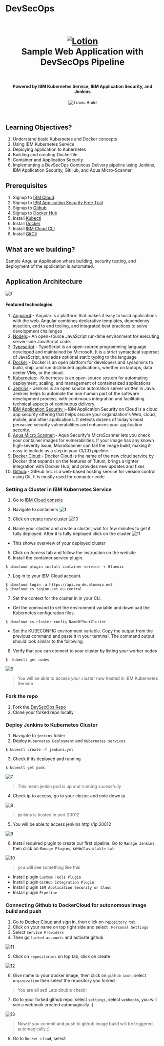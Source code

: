 #  DevSecOps
<h1 align="center">
  <br>
  <a href="https://github.com/SaifRehman/devsecops-pipeline"><img src="https://www.veracode.com/sites/default/files/styles/blog_post_resize_960/public/shutterstock_584916460.jpg?itok=XA42eAnc" alt="Lotion" width="IBM"></a>
  <br>
      Sample Web Application with DevSecOps Pipeline 
  <br>
  <br>
</h1>

<h4 align="center">Powered by IBM Kubernetes Service, IBM Application Security, and Jenkins</h4>

<p align="center">
  <a>
    <img src="https://img.shields.io/travis/keppel/lotion/master.svg"
         alt="Travis Build">
  </a>
</p>
<br>

## Learning Objectives?
1. Understand basic Kubernetes and Docker concepts
2. Using IBM Kubernetes Service
3. Deploying application to Kubernetes
4. Building and creating Dockerfile
5. Container and Application Security
5. Implementing a DevSecOps Continous Delivery pipeline using Jenkins, IBM Application Security, GitHub, and Aqua Micro-Scanner

## Prerequisites
1. Signup to [IBM Cloud](https://nodejs.org/en/download/)
2. Signup to [IBM Application Security Free Trial](https://www.ibm.com/ae-en/marketplace/application-security-on-cloud)
3. Signup to [Github](https://github.com/)
4. Signup to [Docker Hub](https://hub.docker.com/)
5. Install [Kubectl](https://kubernetes.io/docs/tasks/tools/install-kubectl/)
6. Install [Docker](https://docs.docker.com/install/)
7. Install [IBM Cloud CLI](https://console.bluemix.net/docs/cli/reference/ibmcloud/download_cli.html#install_use)
8. Install [GitCli](https://git-scm.com/book/en/v2/Getting-Started-Installing-Git)
## What are we building?
Sample Angular Application where building, security testing, and deployment of the application is automated.  

## Application Architecture
![1](images/2.png)

#### Featured technologies
1. [Angular4](https://angular.io/):- Angular is a platform that makes it easy to build applications with the web. Angular combines declarative templates, dependency injection, end to end tooling, and integrated best practices to solve development challenges
2. [Nodejs](https://nodejs.org/en/):- An open-source JavaScript run-time environment for executing server-side JavaScript code.
3. [Typescript](https://www.typescriptlang.org/):- TypeScript is an open-source programming language developed and maintained by Microsoft. It is a strict syntactical superset of JavaScript, and adds optional static typing to the language
4. [Docker](https://www.docker.com/):- Docker is an open platform for developers and sysadmins to build, ship, and run distributed applications, whether on laptops, data center VMs, or the cloud.
5. [Kubernetes](https://kubernetes.io/):- Kubernetes is an open-source system for automating deployment, scaling, and management of containerized applications
6. [Jenkins](https://jenkins.io/):- Jenkins is an open source automation server written in Java. Jenkins helps to automate the non-human part of the software development process, with continuous integration and facilitating technical aspects of continuous delivery.
7. [IBM Application Security ](https://www.ibm.com/ae-en/marketplace/application-security-on-cloud):- IBM Application Security on Cloud is a cloud app security offering that helps secure your organization's Web, cloud, mobile, and other applications. It detects dozens of today's most pervasive security vulnerabilities and enhances your application security.
8. [Aqua Micro Scanner](https://github.com/aquasecurity/microscanner):- Aqua Security's MicroScanner lets you check your container images for vulnerabilities. If your image has any known high-severity issue, MicroScanner can fail the image build, making it easy to include as a step in your CI/CD pipeline.
9. [Docker Cloud](https://cloud.docker.com/):- Docker Cloud is the name of the new cloud service by Docker that expands on the features of Tutum, brings a tighter integration with Docker Hub, and provides new updates and fixes
10. [Github](https://github.com/):- GitHub Inc. is a web-based hosting service for version control using Git. It is mostly used for computer code

### Setting a Cluster in IBM Kubernetes Service
1. Go to [IBM Cloud console](https://console.bluemix.net/dashboard/apps/)
2. Navigate to containers
![1](images/3.png)

3. Click on create new cluster
![10](images/4.png)

4. Name your cluster and create a cluster, wiat for few minutes to get it fully deployed. After it is fully deployed click on the cluster
![11](images/5.png)
 
* This shows overview of your deployed cluster 
5. Click on Access tab and follow the instruction on the website
6. Install the container service plugin.
```
$ ibmcloud plugin install container-service -r Bluemix
```
7. Log in to your IBM Cloud account.
```
$ ibmcloud login -a https://api.eu-de.bluemix.net
$ ibmcloud cs region-set eu-central
```
7. Set the context for the cluster in in your CLI.
* Get the command to set the environment variable and download the Kubernetes configuration files.
```
$ ibmcloud cs cluster-config NameOfYourCluster
```
* Set the KUBECONFIG environment variable. Copy the output from the previous command and paste it in your terminal. The command output should look similar to the following.
8.  Verify that you can connect to your cluster by listing your worker nodes
```
$  kubectl get nodes
```
![6](images/6.png)

> You will be able to access your cluster now hosted in IBM Kubernetes Service

### Fork the repo
1. Fork the [DevSecOps Repo](https://github.com/SaifRehman/devsecops-pipeline)
2. Clone your forked repo locally

### Deploy Jenkins to Kubernetes Cluster
1. Navigate to ```jenkins``` folder 
2. Deploy ```Kubernetes Deployment``` and ```Kubernetes services```
```
$ kubectl create -f jenkins.yml
```
3. Check if its deployed and running 
```
$ kubectl get pods
```
![7](images/7.png)

> This mean jenkin pod is up and running sucessfully
4. Check ip to access, go to your cluster and note down ip

![8](images/8.png)

> jenkins is hosted in port 30012

5. You will be able to access jenkins http://ip:30012

![9](images/9.png)

6. Install required plugin to create our first pipeline. Go to ``` Manage Jenkins ```, then click on ``` Manage Plugins ```, select ``` available tab ```

![10](images/10.png)

> you will see something like this

* Install plugin ```Custom Tools Plugin```
* Install plugin ```GitHub Integration Plugin```
* Install plugin ```IBM Application Security on Cloud```
* Install plugin ```Pipeline```

### Connecting Github to DockerCloud for autonomous image build and push
1. Go to [Docker Cloud](https://cloud.docker.com/) and sign in, then click on ```repository tab ```
2. Click on your name on top right side and select ``` Personal Settings```
3. Select ```Service Providers```
4. Then go ``` linked accounts ``` and activate github

![11](images/11.png)

5. Click on ```repositories``` on top tab, click on create

![12](images/12.png)

6. Give name to your docker image, then click on ```github icon```, select ```organization``` then select the repository you forked

> You are all set! Lets double check!

7. Go to your forked github repo, select ```settings```, select ```webhooks```, you will see a webhook created automagically ;)

![13](images/13.png)

> Now if you commit and push to github image build will be triggered automagically ;)

8. Go to ```Docker cloud```, select 


